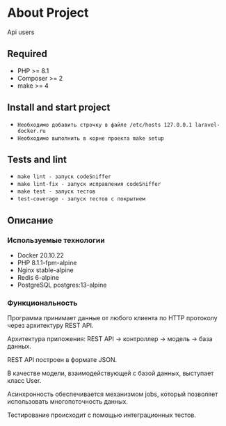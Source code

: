 # About Project
Api users

## Required

* PHP >= 8.1
* Composer >= 2
* make >= 4

## Install and start project
* `Необходимо добавить строчку в файле /etc/hosts 127.0.0.1 laravel-docker.ru`
* `Необходимо выполнить в корне проекта make setup`


## Tests and lint

* `make lint - запуск codeSniffer`
* `make lint-fix - запуск исправления codeSniffer`
* `make test - запуск тестов`
* `test-coverage - запуск тестов с покрытием`

## Описание

### Используемые технологии

* Docker 20.10.22
* PHP 8.1.1-fpm-alpine
* Nginx stable-alpine
* Redis 6-alpine
* PostgreSQL postgres:13-alpine

### Функциональность

Программа принимает данные от любого клиента по HTTP протоколу через архитектуру REST API.

Архитектура приложения: REST API -> контроллер -> модель -> база данных.

REST API построен в формате JSON.

В качестве модели, взаимодействующей с базой данных, выступает класс User.

Асинхронность обеспечивается механизмом jobs, который позволяет использовать многопоточность данных.

Тестирование происходит с помощью интеграционных тестов.



